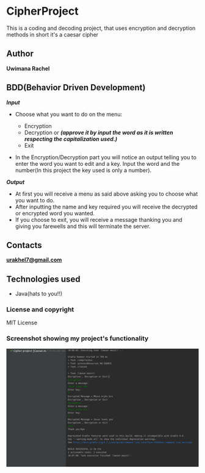 # CipherProject

This is a coding and decoding project, that uses encryption and decryption methods
in short it's a caesar cipher

## Author

**Uwimana Rachel**

## BDD(Behavior Driven Development)

***Input***

* Choose what you want to do on the menu:
  * Encryption  
  * Decryption or  ***(approve it by input the word as it is written respecting the capitalization used.)***
  * Exit

 
* In the Encryption/Decryption part you will notice an output telling you to enter the word you want to edit and a key.
  Input the word and the number(In this project the key used is only a number).
  
***Output***

* At first you will receive a menu as said above asking you to choose what you want to do.
* After inputting the name and key required you will receive the decrypted or encrypted word you wanted.
* If you choose to exit, you will receive a message thanking you and giving you farewells and this will 
terminate the server.

## Contacts

**urakhel7@gmail.com**

## Technologies used

* Java(hats to you!!)

### License and copyright

MIT License

### Screenshot showing my project's functionality

![encryption,decryption and exit](src/cipher.png)
